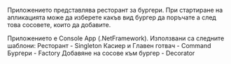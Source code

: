 Приложението представлява ресторант за бургери. При стартиране на апликацията може да изберете какъв вид бургер да поръчате а след това сосовете, които да добавите.

Приложението е Console App (.NetFramework). Използвани са следните шаблони:
Ресторант -  Singleton
Касиер и Главен готвач - Command
Бургери - Factory
Добавяне на сосове към бургер - Decorator
